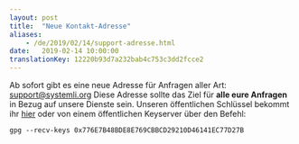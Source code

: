 ```yaml
---
layout: post
title:  "Neue Kontakt-Adresse"
aliases:
    - /de/2019/02/14/support-adresse.html
date:   2019-02-14 10:00:00
translationKey: 12220b93d7a232bab4c753c3dd2fcce2
---
```


Ab sofort gibt es eine neue Adresse für Anfragen aller Art: 
[support@systemli.org](mailto:support@systemli.org)
Diese Adresse sollte das Ziel für **alle eure Anfragen** in Bezug auf unsere Dienste
sein. Unseren öffentlichen Schlüssel bekommt ihr [hier](https://keys.openpgp.org/vks/v1/by-fingerprint/776E7B48BDE8E769CBBCD29210D46141EC77D27B) 
oder von einem öffentlichen Keyserver über den Befehl:

```
gpg --recv-keys 0x776E7B48BDE8E769CBBCD29210D46141EC77D27B
```
